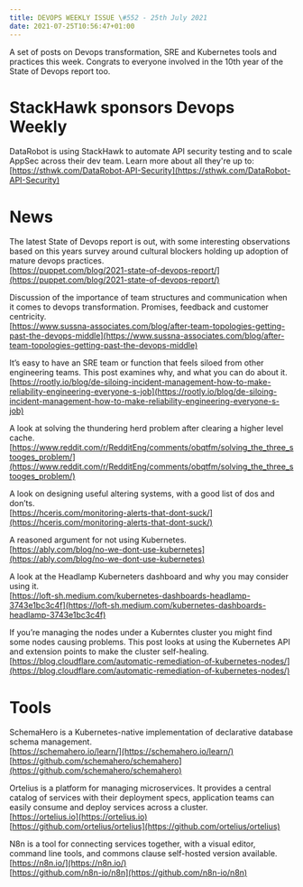 ```yaml
---
title: DEVOPS WEEKLY ISSUE \#552 - 25th July 2021 
date: 2021-07-25T10:56:47+01:00
---
```


A set of posts on Devops transformation, SRE and Kubernetes tools and practices this week. Congrats to everyone involved in the 10th year of the State of Devops report too.


StackHawk sponsors Devops Weekly
============================

DataRobot is using StackHawk to automate API security testing and to scale AppSec across their dev team. Learn more about all they're up to:
<br>[https://sthwk.com/DataRobot-API-Security](https://sthwk.com/DataRobot-API-Security)


News
====

The latest State of Devops report is out, with some interesting observations based on this years survey around cultural blockers holding up adoption of mature devops practices.
<br>[https://puppet.com/blog/2021-state-of-devops-report/](https://puppet.com/blog/2021-state-of-devops-report/)


Discussion of the importance of team structures and communication when it comes to devops transformation. Promises, feedback and customer centricity.
<br>[https://www.sussna-associates.com/blog/after-team-topologies-getting-past-the-devops-middle](https://www.sussna-associates.com/blog/after-team-topologies-getting-past-the-devops-middle)


It’s easy to have an SRE team or function that feels siloed from other engineering teams. This post examines why, and what you can do about it.
<br>[https://rootly.io/blog/de-siloing-incident-management-how-to-make-reliability-engineering-everyone-s-job](https://rootly.io/blog/de-siloing-incident-management-how-to-make-reliability-engineering-everyone-s-job)


A look at solving the thundering herd problem after clearing a higher level cache.
<br>[https://www.reddit.com/r/RedditEng/comments/obqtfm/solving_the_three_stooges_problem/](https://www.reddit.com/r/RedditEng/comments/obqtfm/solving_the_three_stooges_problem/)


A look on designing useful altering systems, with a good list of dos and don’ts.
<br>[https://hceris.com/monitoring-alerts-that-dont-suck/](https://hceris.com/monitoring-alerts-that-dont-suck/)


A reasoned argument for not using Kubernetes.
<br>[https://ably.com/blog/no-we-dont-use-kubernetes](https://ably.com/blog/no-we-dont-use-kubernetes)


A look at the Headlamp Kuberneters dashboard and why you may consider using it.
<br>[https://loft-sh.medium.com/kubernetes-dashboards-headlamp-3743e1bc3c4f](https://loft-sh.medium.com/kubernetes-dashboards-headlamp-3743e1bc3c4f)


If you’re managing the nodes under a Kuberntes cluster you might find some nodes causing problems. This post looks at using the Kubernetes API and extension points to make the cluster self-healing.
<br>[https://blog.cloudflare.com/automatic-remediation-of-kubernetes-nodes/](https://blog.cloudflare.com/automatic-remediation-of-kubernetes-nodes/)


Tools
=====

SchemaHero is a Kubernetes-native implementation of declarative database schema management.
<br>[https://schemahero.io/learn/](https://schemahero.io/learn/)
<br>[https://github.com/schemahero/schemahero](https://github.com/schemahero/schemahero)


Ortelius is a platform for managing microservices. It provides a central catalog of services with their deployment specs, application teams can easily consume and deploy services across a cluster.
<br>[https://ortelius.io](https://ortelius.io)
<br>[https://github.com/ortelius/ortelius](https://github.com/ortelius/ortelius)


N8n is a tool for connecting services together, with a visual editor, command line tools, and commons clause self-hosted version available.
<br>[https://n8n.io/](https://n8n.io/)
<br>[https://github.com/n8n-io/n8n](https://github.com/n8n-io/n8n)



